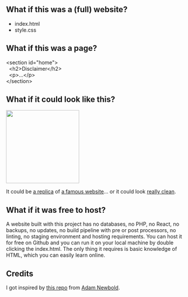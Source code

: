 ## What if this was a (full) website?

- index.html
- style.css

## What if this was a page?

&lt;section id="home"&gt;  
&nbsp;&nbsp;&lt;h2&gt;Disclaimer&lt;/h2&gt;  
&nbsp;&nbsp;&lt;p&gt;...&lt;/p&gt;  
&lt;/section&gt;

## What if it could look like this?

<a href="https://jhvanderschee.github.io/democratizepublishing/matt-mullenweg/"><img src="https://jhvanderschee.github.io/democratizepublishing/matt-mullenweg/images/screenshot.png" style="width: 200px;" /></a>  

It could be [a replica](https://jhvanderschee.github.io/democratizepublishing/matt-mullenweg/) of [a famous website](https://ma.tt/)... or it could look [really clean](https://jhvanderschee.github.io/democratizepublishing/demo/).

## What if it was free to host?

A website built with this project has no databases, no PHP, no React, no backups, no updates, no build pipeline with pre or post processors, no linting, no staging environment and hosting requirements. You can host it for free on Github and you can run it on your local machine by double clicking the index.html. The only thing it requires is basic knowledge of HTML, which you can easily learn online.

## Credits

I got inspired by [this repo](https://github.com/cadars/john-doe) from [Adam Newbold](https://www.linkedin.com/in/neatnik/).
